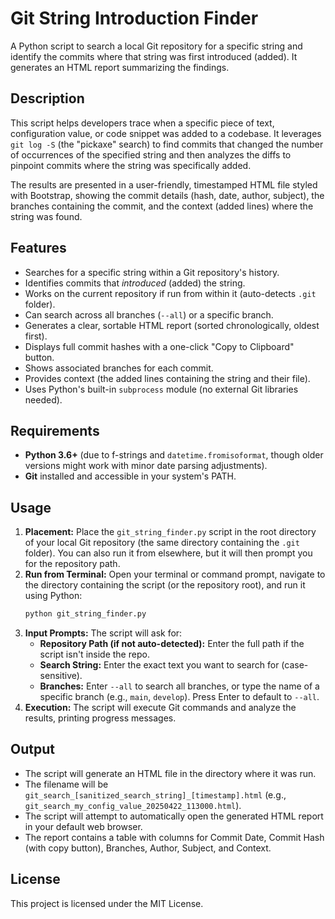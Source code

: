 # Git String Introduction Finder

A Python script to search a local Git repository for a specific string and identify the commits where that string was first introduced (added). It generates an HTML report summarizing the findings.

## Description

This script helps developers trace when a specific piece of text, configuration value, or code snippet was added to a codebase. It leverages `git log -S` (the "pickaxe" search) to find commits that changed the number of occurrences of the specified string and then analyzes the diffs to pinpoint commits where the string was specifically added.

The results are presented in a user-friendly, timestamped HTML file styled with Bootstrap, showing the commit details (hash, date, author, subject), the branches containing the commit, and the context (added lines) where the string was found.

## Features

- Searches for a specific string within a Git repository's history.
- Identifies commits that _introduced_ (added) the string.
- Works on the current repository if run from within it (auto-detects `.git` folder).
- Can search across all branches (`--all`) or a specific branch.
- Generates a clear, sortable HTML report (sorted chronologically, oldest first).
- Displays full commit hashes with a one-click "Copy to Clipboard" button.
- Shows associated branches for each commit.
- Provides context (the added lines containing the string and their file).
- Uses Python's built-in `subprocess` module (no external Git libraries needed).

## Requirements

- **Python 3.6+** (due to f-strings and `datetime.fromisoformat`, though older versions might work with minor date parsing adjustments).
- **Git** installed and accessible in your system's PATH.

## Usage

1.  **Placement:** Place the `git_string_finder.py` script in the root directory of your local Git repository (the same directory containing the `.git` folder). You can also run it from elsewhere, but it will then prompt you for the repository path.
2.  **Run from Terminal:** Open your terminal or command prompt, navigate to the directory containing the script (or the repository root), and run it using Python:
    ```bash
    python git_string_finder.py
    ```
3.  **Input Prompts:** The script will ask for:
    - **Repository Path (if not auto-detected):** Enter the full path if the script isn't inside the repo.
    - **Search String:** Enter the exact text you want to search for (case-sensitive).
    - **Branches:** Enter `--all` to search all branches, or type the name of a specific branch (e.g., `main`, `develop`). Press Enter to default to `--all`.
4.  **Execution:** The script will execute Git commands and analyze the results, printing progress messages.

## Output

- The script will generate an HTML file in the directory where it was run.
- The filename will be `git_search_[sanitized_search_string]_[timestamp].html` (e.g., `git_search_my_config_value_20250422_113000.html`).
- The script will attempt to automatically open the generated HTML report in your default web browser.
- The report contains a table with columns for Commit Date, Commit Hash (with copy button), Branches, Author, Subject, and Context.

## License

This project is licensed under the MIT License.
